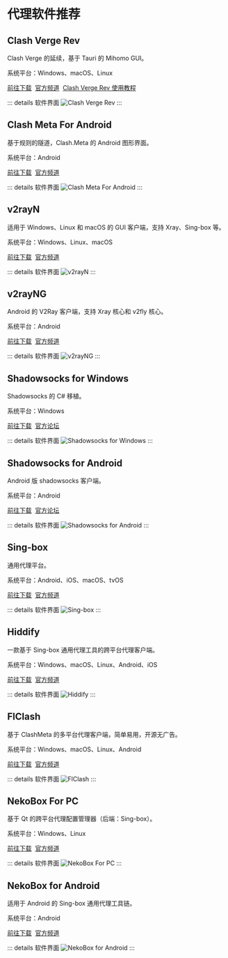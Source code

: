 # 代理软件推荐

<p></p>
<ClientOnly>
    <AdsCarousel />
</ClientOnly>

## Clash Verge Rev

Clash Verge 的延续，基于 Tauri 的 Mihomo GUI。

系统平台：Windows、macOS、Linux

[前往下载](https://www.clashverge.dev/install.html)&nbsp;
[官方频道](https://t.me/clash_verge_re)&nbsp;
[Clash Verge Rev 使用教程](https://xszn.org/2025/03/clash-verge-rev/)

::: details 软件界面
<Img
    alt="Clash Verge Rev"
    src="/images/app/proxy/clash-verge-rev.webp"
/>
:::

## Clash Meta For Android

基于规则的隧道，Clash.Meta 的 Android 图形界面。

系统平台：Android

[前往下载](https://github.com/MetaCubeX/ClashMetaForAndroid/releases)&nbsp;
[官方频道](https://t.me/clashmeta)

::: details 软件界面
<Img
    src="/images/app/proxy/clash-meta-for-android.webp"
    alt="Clash Meta For Android"
/>
:::

## v2rayN

适用于 Windows、Linux 和 macOS 的 GUI 客户端，支持 Xray、Sing-box 等。

系统平台：Windows、Linux、macOS

[前往下载](https://github.com/2dust/v2rayN/releases)&nbsp;
[官方频道](https://t.me/github_2dust)

::: details 软件界面
<Img
    src="/images/app/proxy/v2rayn.webp"
    alt="v2rayN"
/>
:::

## v2rayNG

Android 的 V2Ray 客户端，支持 Xray 核心和 v2fly 核心。

系统平台：Android

[前往下载](https://github.com/2dust/v2rayN/releases)&nbsp;
[官方频道](https://t.me/github_2dust)

::: details 软件界面
<Img
    src="/images/app/proxy/v2rayng.webp"
    alt="v2rayNG"
/>
:::

## Shadowsocks for Windows

Shadowsocks 的 C# 移植。

系统平台：Windows

[前往下载](https://github.com/shadowsocks/shadowsocks-windows/releases)&nbsp;
[官方论坛](https://discourse.shadowsocks.org/)

::: details 软件界面
<Img
    src="/images/app/proxy/shadowsocks-for-windows.webp"
    alt="Shadowsocks for Windows"
/>
:::

## Shadowsocks for Android

Android 版 shadowsocks 客户端。

系统平台：Android

[前往下载](https://github.com/shadowsocks/shadowsocks-android/releases)&nbsp;
[官方论坛](https://discourse.shadowsocks.org/c/implementations/shadowsocks-android/6)

::: details 软件界面
<Img
    src="/images/app/proxy/shadowsocks-for-android.webp"
    alt="Shadowsocks for Android"
/>
:::

## Sing-box

通用代理平台。

系统平台：Android、iOS、macOS、tvOS

[前往下载](https://sing-box.sagernet.org/zh/clients/)&nbsp;
[官方频道](https://t.me/yapnc)

::: details 软件界面
<Img
    src="/images/app/proxy/sing-box.webp"
    alt="Sing-box"
/>
:::

## Hiddify

一款基于 Sing-box 通用代理工具的跨平台代理客户端。

系统平台：Windows、macOS、Linux、Android、iOS

[前往下载](https://hiddify.com/)&nbsp;
[官方频道](https://telegram.dog/hiddify)

::: details 软件界面
<Img
    src="/images/app/proxy/hiddify.webp"
    alt="Hiddify"
/>
:::

## FlClash

基于 ClashMeta 的多平台代理客户端，简单易用，开源无广告。

系统平台：Windows、macOS、Linux、Android

[前往下载](https://github.com/chen08209/FlClash/releases)&nbsp;
[官方频道](https://t.me/FlClash)

::: details 软件界面
<Img
    src="/images/app/proxy/flclash.webp"
    alt="FlClash"
/>
:::

## NekoBox For PC

基于 Qt 的跨平台代理配置管理器（后端：Sing-box）。

系统平台：Windows、Linux

[前往下载](https://github.com/MatsuriDayo/nekoray/releases)&nbsp;
[官方频道](https://t.me/Matsuridayo)

::: details 软件界面
<Img
    src="/images/app/proxy/nekobox-for-pc.webp"
    alt="NekoBox For PC"
/>
:::

## NekoBox for Android

适用于 Android 的 Sing-box 通用代理工具链。

系统平台：Android

[前往下载](https://github.com/MatsuriDayo/NekoBoxForAndroid/releases)&nbsp;
[官方频道](https://t.me/MatsuriDayo)

::: details 软件界面
<Img
    src="/images/app/proxy/nekobox-for-android.webp"
    alt="NekoBox for Android"
/>
:::